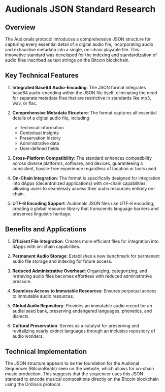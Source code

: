 # Audionals JSON Standard Research

## Overview

The Audionals protocol introduces a comprehensive JSON structure for capturing every essential detail of a digital audio file, incorporating audio and exhaustive metadata into a single, on-chain playable file. This innovative standard was developed for the indexing and standardization of audio files inscribed as text strings on the Bitcoin blockchain.

## Key Technical Features

1. **Integrated Base64 Audio-Encoding**: The JSON format integrates base64 audio-encoding within the JSON file itself, eliminating the need for separate metadata files that are restrictive in standards like mp3, wav, or flac.

2. **Comprehensive Metadata Structure**: The format captures all essential details of a digital audio file, including:
   - Technical information
   - Contextual insights
   - Preservation history
   - Administrative data
   - User-defined fields

3. **Cross-Platform Compatibility**: The standard enhances compatibility across diverse platforms, software, and devices, guaranteeing a consistent, hassle-free experience regardless of location or tools used.

4. **On-Chain Integration**: The format is specifically designed for integration into dApps (decentralized applications) with on-chain capabilities, allowing users to seamlessly access their audio resources entirely on-chain.

5. **UTF-8 Encoding Support**: Audionals JSON files use UTF-8 encoding, creating a global resource library that transcends language barriers and preserves linguistic heritage.

## Benefits and Applications

1. **Efficient File Integration**: Creates more efficient files for integration into dApps with on-chain capabilities.

2. **Permanent Audio Storage**: Establishes a new benchmark for permanent audio file storage and indexing for future access.

3. **Reduced Administrative Overhead**: Organizing, categorizing, and retrieving audio files becomes effortless with reduced administrative pressure.

4. **Seamless Access to Immutable Resources**: Ensures perpetual access to immutable audio resources.

5. **Global Audio Repository**: Provides an immutable audio record for an audial seed bank, preserving endangered languages, phonetics, and dialects.

6. **Cultural Preservation**: Serves as a catalyst for preserving and revitalizing nearly extinct languages through an inclusive repository of audio wonders.

## Technical Implementation

The JSON structure appears to be the foundation for the Audional Sequencer (BitcoinBeats) seen on the website, which allows for on-chain music production. This suggests that the sequencer uses this JSON standard to encode musical compositions directly on the Bitcoin blockchain using the Ordinals protocol.
